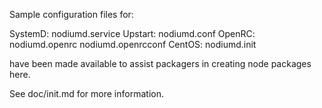 Sample configuration files for:

SystemD: nodiumd.service
Upstart: nodiumd.conf
OpenRC:  nodiumd.openrc
         nodiumd.openrcconf
CentOS:  nodiumd.init

have been made available to assist packagers in creating node packages here.

See doc/init.md for more information.
